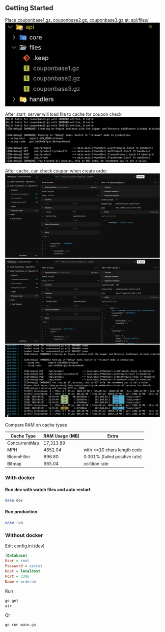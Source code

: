 ## Getting Started
Place couponbase1.gz, couponbase2.gz, couponbase3.gz at:
api/files/
![Place files](assets/files.png)

After start, server will load file to cache for coupon check
![Load done](assets/loaddone.png)

After cache, can check coupon when create order
![Load done](assets/order-openapi-01.png)
![Load done](assets/order-openapi-02.png)
![Load done](assets/docker-run.png)

Compare RAM on cache types

| Cache Type      | RAM Usage (MB) | Extra |
|-----------------|----------------|-------|
| ConcurrentMap   | 17,313.89      |       |
| MPH             | 4852.04        | with <=10 chars length code   |
| BloomFilter     | 896.80         | 0.001% (failed positive rate) |
| Bitmap          | 965.04         | collition rate |

### With docker
#### Run dev with watch files and auto restart
```sh
make dev
```

#### Run production
```sh
make run
```

### Without docker
Edit config.ini (dev)
```ini
[Database]
User = root
Password = secret
Host = localhost
Port = 3306
Name = orderdb
```

Run
```sh
go get
air
```

Or
```sh
go run main.go
```